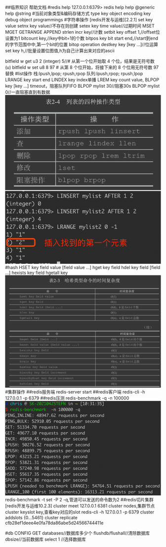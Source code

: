 ##临界知识
帮助文档
#redis help
127.0.0.1:6379> redis help
help @generic
help @string
#当前对象类型&编码存储方式
type key
object encoding key
debug object programmings
#字符串操作
[redis开发与运维][2.2.1]
set key value
setnx key value//不存在则创建
setex key  time value//过期时间
MSET
MGET
GETRANGE
APPEND
strlen
incr key//计数
setbit key offset 1,//offset位设置为1
bitcount key,//key中bit=1的个数
bitpos key bit start end,//start到end的字节范围中中,第一个bit的位置
bitop operation destkey key [key ...]//位运算
set key h,//批量设置位图值,h为自己计算出来对应的ascii 


bitfield w get u3 2 (integer) 5//# 从第一个位开始取 4 个位，结果是无符号数 (u)
bitfield w set u8 8 97 # 从第 8 个位开始，将接下来的 8 个位用无符号数 97 替换
#list操作
栈:lpush,lpop; rpush,rpop
队列:lpush,rpop; rpush,lpop
LRANGE key start end
LINDEX key index单播
LREM key count value,
BLPOP key [key ...] timeout，阻塞队列FIFO
BLPOP mylist 30//阻塞30s
BLPOP mylist 0//一直阻塞直到有数据
![](.z_04_分布式_redis_01_常见命令_帮助命令_数据库操作_hash分槽_images/ab3d20cf.png)
![](.z_04_分布式_redis_01_常见命令_帮助命令_数据库操作_hash分槽_images/2da2620e.png)
#hash
HSET key field value [field value ...]
hget key field
hdel key field [field ...]
hexists key field
hgetall key
![](.z_04_分布式_redis_01_常见命令_帮助命令_数据库操作_hash分槽_images/30a9204f.png) 
#集群操作
##redis服务端
redis-server start
##redis客户端
redis-cli -h 127.0.0.1 -p 6379
##redis压测
redis-benchmark -q -n 100000
![](.z_04_分布式_redis_常见命令_images/d7c37f6f.png)
redis-benchmark -t set -P 2 -q,管道可以发送的命令数为2
##redis切片集群
[](https://www.cnblogs.com/zackku/p/10094940.html)
[redis开发与运维10.2.3]
cluster meet 127.0.0.1 6381
cluster nodes,集群节点
cluster keyslot key,查看key对应的slot
redis-cli -h 127.0.0.1 -p 6379 cluster addslots {0...5461}
cluster replicate cfb28ef1deee4e0fa78da86abe5d24566744411e

#db
CONFIG GET databases//数据库多少个
flushdb/flushall//清除数据库
dbsize//当前数据库
select 1 //选择数据库
